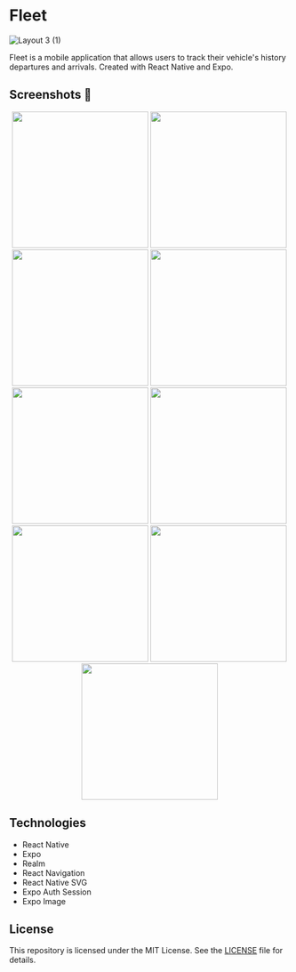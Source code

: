 # Fleet

![Layout 3 (1)](https://github.com/Natanaelvich/fleet_ignite-rocketseat-23/assets/52014318/e8e8db5d-ba8e-4a8d-8d25-3f2527b12238)

Fleet is a mobile application that allows users to track their vehicle's history departures and arrivals. Created with React Native and Expo.

<!-- emoji screenshot here  -->
## Screenshots 📸

<p align="center">
<img  src="https://github.com/Natanaelvich/fleet_ignite-rocketseat-23/assets/52014318/fbd88ea6-886c-4091-b6ec-7087a7b3ddb0"  width="245px">
<img  src="https://github.com/Natanaelvich/fleet_ignite-rocketseat-23/assets/52014318/2fcdf77d-08b7-4bc5-b695-a4d00201635c"  width="245px">
<img  src="https://github.com/Natanaelvich/fleet_ignite-rocketseat-23/assets/52014318/cd109d28-16ca-4f91-a8d1-b2329bce101c"  width="245px">
<img  src="https://github.com/Natanaelvich/fleet_ignite-rocketseat-23/assets/52014318/4a06745b-1bd2-4d85-a4c0-db761db48f50"  width="245px">
<img  src="https://github.com/Natanaelvich/fleet_ignite-rocketseat-23/assets/52014318/a72ed0a0-5aba-4f1b-8155-d4dc8c35a178"  width="245px">
<img  src="https://github.com/Natanaelvich/fleet_ignite-rocketseat-23/assets/52014318/18a2784f-b2d6-4968-8ad7-3c08ed42508d"  width="245px">
<img  src="https://github.com/Natanaelvich/fleet_ignite-rocketseat-23/assets/52014318/83e2feaf-461c-41cd-ac5b-a3f679de494d"  width="245px">
<img  src="https://github.com/Natanaelvich/fleet_ignite-rocketseat-23/assets/52014318/ec162290-a907-480b-97c1-834da2e573e1"  width="245px">
<img  src="https://github.com/Natanaelvich/fleet_ignite-rocketseat-23/assets/52014318/febf042f-7620-4157-8169-00aef3f2c9e2"  width="245px">
</p>

## Technologies

- React Native
- Expo
- Realm
- React Navigation
- React Native SVG
- Expo Auth Session
- Expo Image

## License

This repository is licensed under the MIT License. See the [LICENSE](/LICENSE) file for details.
